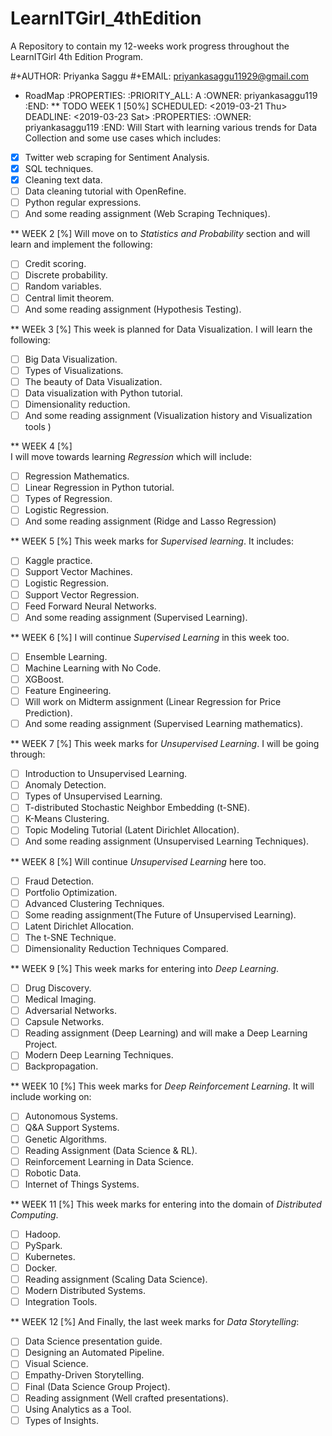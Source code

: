 # LearnITGirl_4thEdition
A Repository to contain my 12-weeks work progress throughout the LearnITGirl 4th Edition Program.

#+AUTHOR: Priyanka Saggu
#+EMAIL: priyankasaggu11929@gmail.com

* RoadMap
  :PROPERTIES:
  :PRIORITY_ALL: A
  :OWNER:    priyankasaggu119
  :END:
** TODO WEEK 1 [50%]
   SCHEDULED: <2019-03-21 Thu> DEADLINE: <2019-03-23 Sat>
   :PROPERTIES:
   :OWNER:    priyankasaggu119
   :END:
Will Start with learning various trends for Data Collection and some use cases which includes: 
- [X] Twitter web scraping for Sentiment Analysis. 
- [X] SQL techniques. 
- [X] Cleaning text data. 
- [ ] Data cleaning tutorial with OpenRefine.
- [ ] Python regular expressions. 
- [ ] And some reading assignment (Web Scraping Techniques).

** WEEK 2 [%]
Will move on to *Statistics and Probability* section and will learn and implement the following: 
- [ ] Credit scoring. 
- [ ] Discrete probability. 
- [ ] Random variables. 
- [ ] Central limit theorem. 
- [ ] And some reading assignment (Hypothesis Testing).

** WEEk 3 [%]
This week is planned for Data Visualization. I will learn the following: 
- [ ] Big Data Visualization. 
- [ ] Types of Visualizations. 
- [ ] The beauty of Data Visualization. 
- [ ] Data visualization with Python tutorial. 
- [ ] Dimensionality reduction. 
- [ ] And some reading assignment (Visualization history and Visualization tools )

** WEEK 4 [%]     
I will move towards learning *Regression* which will include:
- [ ] Regression Mathematics. 
- [ ] Linear Regression in Python tutorial. 
- [ ] Types of Regression. 
- [ ] Logistic Regression. 
- [ ] And some reading assignment (Ridge and Lasso Regression)
 
** WEEK 5 [%]
This week marks for *Supervised learning*. It includes: 
- [ ] Kaggle practice. 
- [ ] Support Vector Machines. 
- [ ] Logistic Regression. 
- [ ] Support Vector Regression. 
- [ ] Feed Forward Neural Networks. 
- [ ] And some reading assignment (Supervised Learning).

** WEEK 6 [%]
I will continue *Supervised Learning* in this week too. 
- [ ] Ensemble Learning. 
- [ ] Machine Learning with No Code. 
- [ ] XGBoost. 
- [ ] Feature Engineering. 
- [ ] Will work on Midterm assignment (Linear Regression for Price Prediction). 
- [ ] And some reading assignment (Supervised Learning mathematics).

** WEEK 7 [%]
This week marks for *Unsupervised Learning*. I will be going through: 
- [ ] Introduction to Unsupervised Learning. 
- [ ] Anomaly Detection. 
- [ ] Types of Unsupervised Learning. 
- [ ] T-distributed Stochastic Neighbor Embedding (t-SNE). 
- [ ] K-Means Clustering. 
- [ ] Topic Modeling Tutorial (Latent Dirichlet Allocation). 
- [ ] And some reading assignment (Unsupervised Learning Techniques).

** WEEK 8 [%]
Will continue *Unsupervised Learning* here too. 
- [ ] Fraud Detection. 
- [ ] Portfolio Optimization. 
- [ ] Advanced Clustering Techniques. 
- [ ] Some reading assignment(The Future of Unsupervised Learning). 
- [ ] Latent Dirichlet Allocation. 
- [ ] The t-SNE Technique. 
- [ ] Dimensionality Reduction Techniques Compared.

** WEEK 9 [%]
This week marks for entering into *Deep Learning*. 
- [ ] Drug Discovery. 
- [ ] Medical Imaging. 
- [ ] Adversarial Networks. 
- [ ] Capsule Networks. 
- [ ] Reading assignment (Deep Learning) and will make a Deep Learning Project. 
- [ ] Modern Deep Learning Techniques. 
- [ ] Backpropagation.

** WEEK 10 [%]
This week marks for *Deep Reinforcement Learning*. It will include working on: 
- [ ] Autonomous Systems. 
- [ ] Q&A Support Systems. 
- [ ] Genetic Algorithms. 
- [ ] Reading Assignment (Data Science & RL). 
- [ ] Reinforcement Learning in Data Science. 
- [ ] Robotic Data. 
- [ ] Internet of Things Systems.

** WEEK 11 [%]
This week marks for entering into the domain of *Distributed Computing*. 
- [ ] Hadoop. 
- [ ] PySpark. 
- [ ] Kubernetes. 
- [ ] Docker. 
- [ ] Reading assignment (Scaling Data Science). 
- [ ] Modern Distributed Systems. 
- [ ] Integration Tools.

** WEEK 12 [%]
And Finally, the last week marks for *Data Storytelling*: 
- [ ] Data Science presentation guide. 
- [ ] Designing an Automated Pipeline. 
- [ ] Visual Science. 
- [ ] Empathy-Driven Storytelling. 
- [ ] Final (Data Science Group Project). 
- [ ] Reading assignment (Well crafted presentations). 
- [ ] Using Analytics as a Tool. 
- [ ] Types of Insights.
